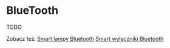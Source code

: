 # BlueTooth
TODO

Zobacz też:
[Smart lampy Bluetooth](../sprzet/rodzaje/Smart-lampy-Bluetooth)
[Smart wyłączniki Bluetooth](../sprzet/rodzaje/Smart-wylaczniki-Bluetooth)
